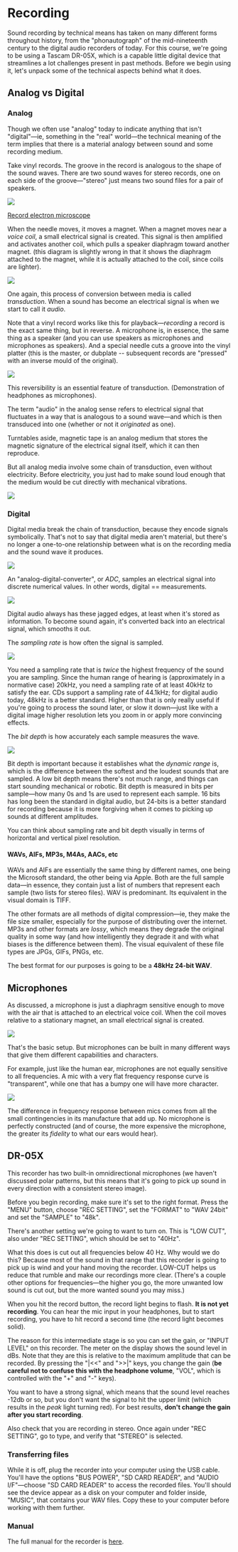 # Recording

Sound recording by technical means has taken on many different forms throughout history, from the "phonautograph" of the mid-nineteenth century to the digital audio recorders of today. For this course, we're going to be using a Tascam DR-05X, which is a capable little digital device that streamlines a lot challenges present in past methods. Before we begin using it, let's unpack some of the technical aspects behind what it does.

## Analog vs Digital

### Analog

Though we often use "analog" today to indicate anything that isn't "digital"—ie, something in the "real" world—the technical meaning of the term implies that there is a material analogy between sound and some recording medium.

Take vinyl records. The groove in the record is analogous to the shape of the sound waves. There are two sound waves for stereo records, one on each side of the groove—"stereo" just means two sound files for a pair of speakers.

![](media/1_record_waves.png)

[Record electron microscope](media/2_record.mp4)

When the needle moves, it moves a magnet. When a magnet moves near a _voice coil_, a small electrical signal is created. This signal is then amplified and activates another coil, which pulls a speaker diaphragm toward another magnet. (this diagram is slightly wrong in that it shows the diaphragm attached to the magnet, while it is actually attached to the coil, since coils are lighter).

![](media/3_record_transduction.png)

One again, this process of conversion between media is called _transduction_. When a sound has become an electrical signal is when we start to call it _audio_.

Note that a vinyl record works like this for playback—_recording_ a record is the exact same thing, but in reverse. A microphone is, in essence, the same thing as a speaker (and you can use speakers as microphones and microphones as speakers). And a special needle cuts a groove into the vinyl platter (this is the master, or dubplate -- subsequent records are "pressed" with an inverse mould of the original).

![](media/4_record_transduction_2.png)

This reversibility is an essential feature of transduction. (Demonstration of headphones as microphones).

The term "audio" in the analog sense refers to electrical signal that fluctuates in a way that is analogous to a sound wave—and which is then transduced into one (whether or not it _originated_ as one).

Turntables aside, magnetic tape is an analog medium that stores the magnetic signature of the electrical signal itself, which it can then reproduce.

But all analog media involve some chain of transduction, even without electricity. Before electricity, you just had to make sound loud enough that the medium would be cut directly with mechanical vibrations.

![](media/5_pre_electric.jpg)



### Digital

Digital media break the chain of transduction, because they encode signals symbolically. That's not to say that digital media aren't material, but there's no longer a one-to-one relationship between what is on the recording media and the sound wave it produces.

![](media/6_adc.png)

An "analog-digital-converter", or _ADC_, samples an electrical signal into discrete numerical values. In other words, digital == measurements.

![](media/7_digital_signal.png)

Digital audio always has these jagged edges, at least when it's stored as information. To become sound again, it's converted back into an electrical signal, which smooths it out.

The _sampling rate_ is how often the signal is sampled.

![](media/8_sampling_rate.png)

You need a sampling rate that is _twice_ the highest frequency of the sound you are sampling. Since the human range of hearing is (approximately in a normative case) 20kHz, you need a sampling rate of at least 40kHz to satisfy the ear. CDs support a sampling rate of 44.1kHz; for digital audio today, 48kHz is a better standard. Higher than that is only really useful if you're going to process the sound later, or slow it down—just like with a digital image higher resolution lets you zoom in or apply more convincing effects.

The _bit depth_ is how accurately each sample measures the wave.

![](media/9_bit_depth.jpg)

Bit depth is important because it establishes what the _dynamic range_ is, which is the difference between the softest and the loudest sounds that are sampled. A low bit depth means there's not much range, and things can start sounding mechanical or robotic. Bit depth is measured in bits per sample—how many 0s and 1s are used to represent each sample. 16 bits has long been the standard in digital audio, but 24-bits is a better standard for recording because it is more forgiving when it comes to picking up sounds at different amplitudes.

You can think about sampling rate and bit depth visually in terms of horizontal and vertical pixel resolution.


#### WAVs, AIFs, MP3s, M4As, AACs, etc

WAVs and AIFs are essentially the same thing by different names, one being the Microsoft standard, the other being via Apple. Both are the full sample data—in essence, they contain just a list of numbers that represent each sample (two lists for stereo files). WAV is predominant. Its equivalent in the visual domain is TIFF.

The other formats are all methods of digital compression—ie, they make the file size smaller, especially for the purpose of distributing over the internet. MP3s and other formats are _lossy_, which means they degrade the original quality in some way (and how intelligently they degrade it and with what biases is the difference between them). The visual equivalent of these file types are JPGs, GIFs, PNGs, etc.

The best format for our purposes is going to be a **48kHz 24-bit WAV**.


## Microphones

As discussed, a microphone is just a diaphragm sensitive enough to move with the air that is attached to an electrical voice coil. When the coil moves relative to a stationary magnet, an small electrical signal is created.

![](media/10_microphone.jpg)

That's the basic setup. But microphones can be built in many different ways that give them different capabilities and characters.

For example, just like the human ear, microphones are not equally sensitive to all frequencies. A mic with a very flat frequency response curve is "transparent", while one that has a bumpy one will have more character.

![](media/11_frequency_response.png)

The difference in frequency response between mics comes from all the small contingencies in its manufacture that add up. No microphone is perfectly constructed (and of course, the more expensive the microphone, the greater its _fidelity_ to what our ears would hear).


## DR-05X

This recorder has two built-in omnidirectional microphones (we haven't discussed polar patterns, but this means that it's going to pick up sound in every direction with a consistent stereo image).

Before you begin recording, make sure it's set to the right format. Press the "MENU" button, choose "REC SETTING", set the "FORMAT" to "WAV 24bit" and set the "SAMPLE" to "48k".

There's another setting we're going to want to turn on. This is "LOW CUT", also under "REC SETTING", which should be set to "40Hz".

What this does is cut out all frequencies below 40 Hz. Why would we do this? Because most of the sound in that range that this recorder is going to pick up is wind and your hand moving the recorder. LOW-CUT helps us reduce that rumble and make our recordings more clear. (There's a couple other options for frequencies—the higher you go, the more unwanted low sound is cut out, but the more wanted sound you may miss.)

When you hit the record button, the record light begins to flash. **It is not yet recording**. You can hear the mic input in your headphones, but to start recording, you have to hit record a second time (the record light becomes solid).

The reason for this intermediate stage is so you can set the gain, or "INPUT LEVEL" on this recorder. The meter on the display shows the sound level in dBs. Note that they are this is relative to the maximum amplitude that can be recorded. By pressing the "|<<" and ">>|" keys, you change the gain (**be careful not to confuse this with the headphone volume**, "VOL", which is controlled with the "+" and "-" keys).

You want to have a strong signal, which means that the sound level reaches -12db or so, but you don't want the signal to hit the upper limit (which results in the _peak_ light turning red). For best results, **don't change the gain after you start recording**.

Also check that you are recording in stereo. Once again under "REC SETTING", go to type, and verify that "STEREO" is selected.

### Transferring files

While it is off, plug the recorder into your computer using the USB cable. You'll have the options "BUS POWER", "SD CARD READER", and "AUDIO I/F"—choose "SD CARD READER" to access the recorded files. You'll should see the device appear as a disk on your computer and folder inside, "MUSIC", that contains your WAV files. Copy these to your computer before working with them further.

### Manual

The full manual for the recorder is [here](media/tascam_manual.pdf).

